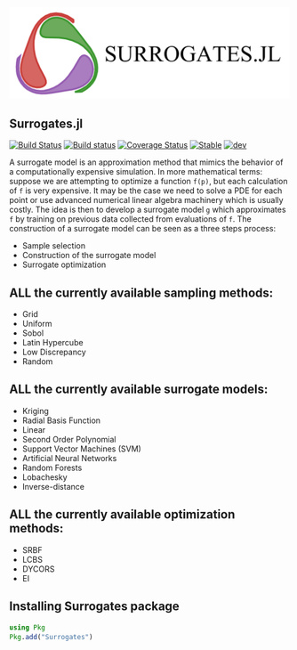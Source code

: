 ![SurrogatesLogo](docs/src/images/Surrogates.png)
## Surrogates.jl

[![Build Status](https://travis-ci.org/JuliaDiffEq/Surrogates.jl.svg?branch=master)](https://travis-ci.org/JuliaDiffEq/Surrogates.jl)
[![Build status](https://ci.appveyor.com/api/projects/status/fl7hr18apc7lt4of?svg=true)](https://ci.appveyor.com/project/ludoro/surrogates-jl)
[![Coverage Status](https://coveralls.io/repos/github/JuliaDiffEq/Surrogates.jl/badge.svg)](https://coveralls.io/github/JuliaDiffEq/Surrogates.jl)
[![Stable](https://img.shields.io/badge/docs-stable-blue.svg)](http://surrogates.juliadiffeq.org/stable/)
[![dev](https://img.shields.io/badge/docs-dev-blue.svg)](http://surrogates.juliadiffeq.org/dev/)

A surrogate model is an approximation method that mimics the behavior of a computationally
expensive simulation. In more mathematical terms: suppose we are attempting to optimize a function
`f(p)`, but each calculation of `f` is very expensive. It may be the case we need to solve a PDE for each point or use advanced numerical linear algebra machinery which is usually costly. The idea is then to develop a surrogate model `g` which approximates `f` by training on previous data collected from evaluations of `f`.
The construction of a surrogate model can be seen as a three steps process:
- Sample selection
- Construction of the surrogate model
- Surrogate optimization

## ALL the currently available sampling methods: 

- Grid
- Uniform 
- Sobol
- Latin Hypercube
- Low Discrepancy
- Random

## ALL the currently available surrogate models: 

- Kriging
- Radial Basis Function
- Linear
- Second Order Polynomial
- Support Vector Machines (SVM)
- Artificial Neural Networks 
- Random Forests
- Lobachesky
- Inverse-distance

## ALL the currently available optimization methods: 

- SRBF
- LCBS 
- DYCORS
- EI

## Installing Surrogates package

```julia
using Pkg
Pkg.add("Surrogates")
```
